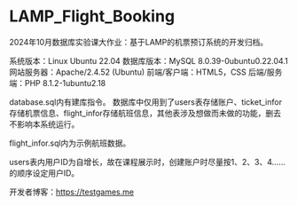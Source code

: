 # LAMP_Flight_Booking
2024年10月数据库实验课大作业：基于LAMP的机票预订系统的开发归档。

系统版本：Linux Ubuntu 22.04
数据库版本：MySQL 8.0.39-0ubuntu0.22.04.1
网站服务器：Apache/2.4.52 (Ubuntu)
前端/客户端：HTML5，CSS
后端/服务端：PHP 8.1.2-1ubuntu2.18

database.sql内有建库指令。
数据库中仅用到了users表存储账户、ticket_infor存储机票信息、flight_infor存储航班信息，其他表涉及想做而未做的功能，删去不影响本系统运行。

flight_infor.sql内为示例航班数据。

users表内用户ID为自增长，故在课程展示时，创建账户时尽量按1、2、3、4……的顺序设定用户ID。

开发者博客：https://testgames.me